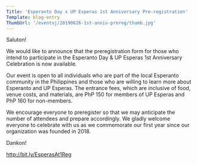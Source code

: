```yaml
---
Title: 'Esperanto Day x UP Esperas 1st Anniversary Pre-registration'
Template: blog-entry
ThumbUrl: '/eventoj/20190626-1st-anniv-prereg/thumb.jpg'
---
```


Saluton!

We would like to announce that the preregistration form for those who intend to participate in the Esperanto Day & UP Esperas 1st Anniversary Celebration is now available.

Our event is open to all individuals who are part of the local Esperanto community in the Philippines and those who are willing to learn more about Esperanto and UP Esperas. The entrance fees, which are inclusive of food, venue costs, and materials, are PhP 150 for members of UP Esperas and PhP 160 for non-members.

We encourage everyone to preregister so that we may anticipate the number of attendees and prepare accordingly. We gladly welcome everyone to celebrate with us as we commemorate our first year since our organization was founded in 2018.

Dankon!

http://bit.ly/EsperasAt1Reg